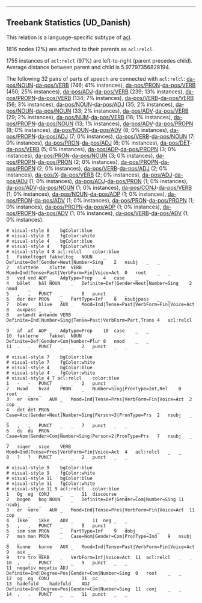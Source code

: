 

--------------------------------------------------------------------------------

## Treebank Statistics (UD_Danish)

This relation is a language-specific subtype of [acl]().

1816 nodes (2%) are attached to their parents as `acl:relcl`.

1755 instances of `acl:relcl` (97%) are left-to-right (parent precedes child).
Average distance between parent and child is 5.97797356828194.

The following 32 pairs of parts of speech are connected with `acl:relcl`: [da-pos/NOUN]()-[da-pos/VERB]() (746; 41% instances), [da-pos/PRON]()-[da-pos/VERB]() (450; 25% instances), [da-pos/ADJ]()-[da-pos/VERB]() (239; 13% instances), [da-pos/PROPN]()-[da-pos/VERB]() (134; 7% instances), [da-pos/VERB]()-[da-pos/VERB]() (56; 3% instances), [da-pos/NOUN]()-[da-pos/ADJ]() (35; 2% instances), [da-pos/NOUN]()-[da-pos/NOUN]() (33; 2% instances), [da-pos/ADV]()-[da-pos/VERB]() (29; 2% instances), [da-pos/NUM]()-[da-pos/VERB]() (16; 1% instances), [da-pos/PROPN]()-[da-pos/NOUN]() (13; 1% instances), [da-pos/ADV]()-[da-pos/PROPN]() (8; 0% instances), [da-pos/NOUN]()-[da-pos/ADV]() (8; 0% instances), [da-pos/PROPN]()-[da-pos/ADJ]() (7; 0% instances), [da-pos/VERB]()-[da-pos/NOUN]() (7; 0% instances), [da-pos/PRON]()-[da-pos/ADJ]() (6; 0% instances), [da-pos/DET]()-[da-pos/VERB]() (5; 0% instances), [da-pos/ADP]()-[da-pos/PROPN]() (3; 0% instances), [da-pos/PRON]()-[da-pos/NOUN]() (3; 0% instances), [da-pos/PROPN]()-[da-pos/PRON]() (2; 0% instances), [da-pos/PROPN]()-[da-pos/PROPN]() (2; 0% instances), [da-pos/VERB]()-[da-pos/ADJ]() (2; 0% instances), [da-pos/X]()-[da-pos/VERB]() (2; 0% instances), [da-pos/ADJ]()-[da-pos/ADJ]() (1; 0% instances), [da-pos/ADJ]()-[da-pos/PRON]() (1; 0% instances), [da-pos/ADV]()-[da-pos/NOUN]() (1; 0% instances), [da-pos/CONJ]()-[da-pos/VERB]() (1; 0% instances), [da-pos/NOUN]()-[da-pos/ADP]() (1; 0% instances), [da-pos/PRON]()-[da-pos/ADV]() (1; 0% instances), [da-pos/PRON]()-[da-pos/PROPN]() (1; 0% instances), [da-pos/PROPN]()-[da-pos/ADP]() (1; 0% instances), [da-pos/PROPN]()-[da-pos/ADV]() (1; 0% instances), [da-pos/VERB]()-[da-pos/ADV]() (1; 0% instances).


~~~ conllu
# visual-style 8	bgColor:blue
# visual-style 8	fgColor:white
# visual-style 4	bgColor:blue
# visual-style 4	fgColor:white
# visual-style 4 8 acl:relcl	color:blue
1	Fakkeltoget	fakkeltog	NOUN	_	Definite=Def|Gender=Neut|Number=Sing	2	nsubj	_	_
2	sluttede	slutte	VERB	_	Mood=Ind|Tense=Past|VerbForm=Fin|Voice=Act	0	root	_	_
3	ved	ved	ADP	_	AdpType=Prep	4	case	_	_
4	bålet	bål	NOUN	_	Definite=Def|Gender=Neut|Number=Sing	2	nmod	_	_
5	,	,	PUNCT	_	_	8	punct	_	_
6	der	der	PRON	_	PartType=Inf	8	nsubjpass	_	_
7	blev	blive	AUX	_	Mood=Ind|Tense=Past|VerbForm=Fin|Voice=Act	8	auxpass	_	_
8	antændt	antænde	VERB	_	Definite=Ind|Number=Sing|Tense=Past|VerbForm=Part,Trans	4	acl:relcl	_	_
9	af	af	ADP	_	AdpType=Prep	10	case	_	_
10	faklerne	fakkel	NOUN	_	Definite=Def|Gender=Com|Number=Plur	8	nmod	_	_
11	.	.	PUNCT	_	_	2	punct	_	_

~~~


~~~ conllu
# visual-style 7	bgColor:blue
# visual-style 7	fgColor:white
# visual-style 4	bgColor:blue
# visual-style 4	fgColor:white
# visual-style 4 7 acl:relcl	color:blue
1	-	-	PUNCT	_	_	2	punct	_	_
2	Hvad	hvad	PRON	_	Number=Sing|PronType=Int,Rel	0	root	_	_
3	er	være	AUX	_	Mood=Ind|Tense=Pres|VerbForm=Fin|Voice=Act	2	cop	_	_
4	det	det	PRON	_	Case=Acc|Gender=Neut|Number=Sing|Person=3|PronType=Prs	2	nsubj	_	_
5	,	,	PUNCT	_	_	7	punct	_	_
6	du	du	PRON	_	Case=Nom|Gender=Com|Number=Sing|Person=2|PronType=Prs	7	nsubj	_	_
7	siger	sige	VERB	_	Mood=Ind|Tense=Pres|VerbForm=Fin|Voice=Act	4	acl:relcl	_	_
8	?	?	PUNCT	_	_	2	punct	_	_

~~~


~~~ conllu
# visual-style 9	bgColor:blue
# visual-style 9	fgColor:white
# visual-style 11	bgColor:blue
# visual-style 11	fgColor:white
# visual-style 11 9 acl:relcl	color:blue
1	Og	og	CONJ	_	_	11	discourse	_	_
2	bogen	bog	NOUN	_	Definite=Def|Gender=Com|Number=Sing	11	nsubj	_	_
3	er	være	AUX	_	Mood=Ind|Tense=Pres|VerbForm=Fin|Voice=Act	11	cop	_	_
4	ikke	ikke	ADV	_	_	11	neg	_	_
5	,	,	PUNCT	_	_	9	punct	_	_
6	som	som	PRON	_	PartType=Inf	9	dobj	_	_
7	man	man	PRON	_	Case=Nom|Gender=Com|PronType=Ind	9	nsubj	_	_
8	kunne	kunne	AUX	_	Mood=Ind|Tense=Past|VerbForm=Fin|Voice=Act	9	aux	_	_
9	tro	tro	VERB	_	VerbForm=Inf|Voice=Act	11	acl:relcl	_	_
10	,	,	PUNCT	_	_	9	punct	_	_
11	negativ	negativ	ADJ	_	Definite=Ind|Degree=Pos|Gender=Com|Number=Sing	0	root	_	_
12	og	og	CONJ	_	_	11	cc	_	_
13	hadefuld	hadefuld	ADJ	_	Definite=Ind|Degree=Pos|Gender=Com|Number=Sing	11	conj	_	_
14	.	.	PUNCT	_	_	11	punct	_	_

~~~


